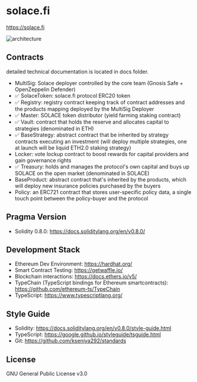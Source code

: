 # solace.fi
https://solace.fi

![architecture](tech-arch.jpg)

## Contracts
detailed technical documentation is located in docs folder.
* MultiSig: Solace deployer controlled by the core team (Gnosis Safe + OpenZeppelin Defender)
* :white_check_mark: SolaceToken: solace.fi protocol ERC20 token
* :white_check_mark: Registry: registry contract keeping track of contract addresses and the products mapping deployed by the MultiSig Deployer
* :white_check_mark: Master: SOLACE token distributor (yield farming staking contract)
* :white_check_mark: Vault: contract that holds the reserve and allocates capital to strategies (denominated in ETH)
* :white_check_mark: BaseStrategy: abstract contract that be inherited by strategy contracts executing an investment (will deploy multiple strategies, one at launch will be liquid ETH2.0 staking strategy)
* Locker: vote lockup contract to boost rewards for capital providers and gain governance rights
* :white_check_mark: Treasury: holds and manages the protocol's own capital and buys up SOLACE on the open market (denominated in SOLACE)
* BaseProduct: abstract contract that's inherited by the products, which will deploy new insurance policies purchased by the buyers
* Policy: an ERC721 contract that stores user-specific policy data, a single touch point between the policy-buyer and the protocol

## Pragma Version
* Solidity 0.8.0: https://docs.soliditylang.org/en/v0.8.0/

## Development Stack
* Ethereum Dev Environment: https://hardhat.org/
* Smart Contract Testing: https://getwaffle.io/
* Blockchain interactions: https://docs.ethers.io/v5/
* TypeChain (TypeScript bindings for Ethereum smartcontracts): https://github.com/ethereum-ts/TypeChain
* TypeScript: https://www.typescriptlang.org/

## Style Guide
* Solidity: https://docs.soliditylang.org/en/v0.8.0/style-guide.html
* TypeScript: https://google.github.io/styleguide/tsguide.html
* Git: https://github.com/kseniya292/standards

## License
GNU General Public License v3.0
